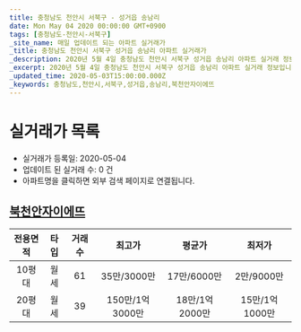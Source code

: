 ```yaml
---
title: 충청남도 천안시 서북구 - 성거읍 송남리
date: Mon May 04 2020 00:00:00 GMT+0900
tags: [충청남도-천안시-서북구]
_site_name: 매일 업데이트 되는 아파트 실거래가
_title: 충청남도 천안시 서북구 성거읍 송남리 아파트 실거래가
_description: 2020년 5월 4일 충청남도 천안시 서북구 성거읍 송남리 아파트 실거래 정보입니다. 1건 아파트 정보가 있습니다.
_excerpt: 2020년 5월 4일 충청남도 천안시 서북구 성거읍 송남리 아파트 실거래 정보입니다. 1건 아파트 정보가 있습니다.
_updated_time: 2020-05-03T15:00:00.000Z
_keywords: 충청남도,천안시,서북구,성거읍,송남리,북천안자이에뜨
---
```






# 실거래가 목록
- 실거래가 등록일: 2020-05-04
- 업데이트 된 실거래 수: 0 건
- 아파트명을 클릭하면 외부 검색 페이지로 연결됩니다.

## [북천안자이에뜨](#북천안자이에뜨)

|전용면적|타입|거래수|최고가|평균가|최저가|
|:---:|:---:|:---:|:---:|:---:|:---:|
|10평대|<span class="deal-type-3">월세</span>|61|35만/3000만|17만/6000만|2만/9000만|
|20평대|<span class="deal-type-3">월세</span>|39|150만/1억3000만|18만/1억2000만|15만/1억1000만|

<br/>




